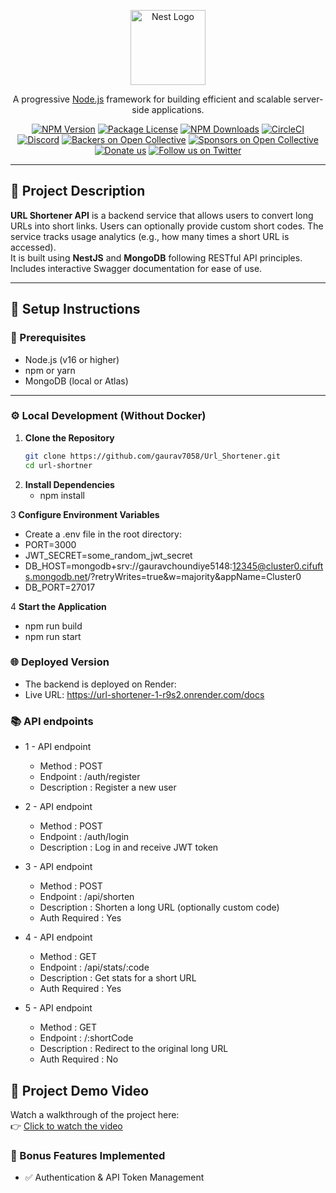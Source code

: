 <p align="center">
  <a href="http://nestjs.com/" target="blank"><img src="https://nestjs.com/img/logo-small.svg" width="120" alt="Nest Logo" /></a>
</p>

<p align="center">
  A progressive <a href="http://nodejs.org" target="_blank">Node.js</a> framework for building efficient and scalable server-side applications.
</p>

<p align="center">
  <a href="https://www.npmjs.com/~nestjscore" target="_blank"><img src="https://img.shields.io/npm/v/@nestjs/core.svg" alt="NPM Version" /></a>
  <a href="https://www.npmjs.com/~nestjscore" target="_blank"><img src="https://img.shields.io/npm/l/@nestjs/core.svg" alt="Package License" /></a>
  <a href="https://www.npmjs.com/~nestjscore" target="_blank"><img src="https://img.shields.io/npm/dm/@nestjs/common.svg" alt="NPM Downloads" /></a>
  <a href="https://circleci.com/gh/nestjs/nest" target="_blank"><img src="https://img.shields.io/circleci/build/github/nestjs/nest/master" alt="CircleCI" /></a>
  <a href="https://discord.gg/G7Qnnhy" target="_blank"><img src="https://img.shields.io/badge/discord-online-brightgreen.svg" alt="Discord"/></a>
  <a href="https://opencollective.com/nest#backer" target="_blank"><img src="https://opencollective.com/nest/backers/badge.svg" alt="Backers on Open Collective" /></a>
  <a href="https://opencollective.com/nest#sponsor" target="_blank"><img src="https://opencollective.com/nest/sponsors/badge.svg" alt="Sponsors on Open Collective" /></a>
  <a href="https://paypal.me/kamilmysliwiec" target="_blank"><img src="https://img.shields.io/badge/Donate-PayPal-ff3f59.svg" alt="Donate us"/></a>
  <a href="https://twitter.com/nestframework" target="_blank"><img src="https://img.shields.io/twitter/follow/nestframework.svg?style=social&label=Follow" alt="Follow us on Twitter"></a>
</p>

---

## 📄 Project Description

**URL Shortener API** is a backend service that allows users to convert long URLs into short links. Users can optionally provide custom short codes. The service tracks usage analytics (e.g., how many times a short URL is accessed).  
It is built using **NestJS** and **MongoDB** following RESTful API principles.  
Includes interactive Swagger documentation for ease of use.

---

## 🚀 Setup Instructions

### 🔧 Prerequisites

- Node.js (v16 or higher)
- npm or yarn
- MongoDB (local or Atlas)

---

### ⚙️ Local Development (Without Docker)

1. **Clone the Repository**
   ```bash
   git clone https://github.com/gaurav7058/Url_Shortener.git
   cd url-shortner
2. **Install Dependencies**
    - npm install

3 **Configure Environment Variables**
  - Create a .env file in the root directory:
  - PORT=3000
  - JWT_SECRET=some_random_jwt_secret
  - DB_HOST=mongodb+srv://gauravchoundiye5148:12345@cluster0.cifufts.mongodb.net/?retryWrites=true&w=majority&appName=Cluster0
  - DB_PORT=27017

4 **Start the Application**
  - npm run build
  - npm run start




### 🌐 Deployed Version
- The backend is deployed on Render:
-  Live URL: https://url-shortener-1-r9s2.onrender.com/docs


### 📚 API endpoints
   - 1 - API endpoint
     - Method : POST
     - Endpoint : /auth/register
     - Description : Register a new user
  
   - 2 - API endpoint
     - Method : POST
     - Endpoint : /auth/login
     - Description : Log in and receive JWT token
  
   - 3 - API endpoint
     - Method : POST
     - Endpoint : /api/shorten
     - Description : Shorten a long URL (optionally custom code)
     - Auth Required : Yes

   - 4 - API endpoint
     - Method : GET
     - Endpoint : /api/stats/:code
     - Description : Get stats for a short URL
     - Auth Required : Yes

   - 5 - API endpoint
     - Method : GET
     - Endpoint : /:shortCode
     - Description : Redirect to the original long URL
     -  Auth Required : No

## 🎥 Project Demo Video

Watch a walkthrough of the project here:  
👉 [Click to watch the video](https://drive.google.com/file/d/1EDIbj-C7bdnCKsVFcwVp-WSANtN7KrYA/view?usp=sharing)

### 🏅 Bonus Features Implemented
- ✅ Authentication & API Token Management